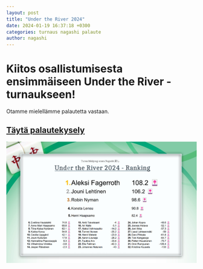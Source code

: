 ```yaml
---
layout: post
title: "Under the River 2024"
date: 2024-01-19 16:37:18 +0300
categories: turnaus nagashi palaute
author: nagashi
---
```

# Kiitos osallistumisesta ensimmäiseen Under the River -turnaukseen!  
Otamme mielellämme palautetta vastaan.  
## [Täytä palautekysely](https://forms.gle/grsYp27MX6nb1s6j7)  
![](rivertulokset.png)
